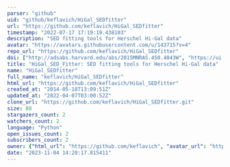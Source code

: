 ```yaml
---
parser: "github"
uid: "github/keflavich/HiGal_SEDfitter"
url: "https://github.com/keflavich/HiGal_SEDfitter"
timestamp: "2022-07-17 17:19:19.438103"
description: "SED fitting tools for Herschel Hi-Gal data"
avatar: "https://avatars.githubusercontent.com/u/143715?v=4"
repo_url: "https://github.com/keflavich/HiGal_SEDfitter"
doi: ["http://adsabs.harvard.edu/abs/2015MNRAS.450.4043W", "https://ui.adsabs.harvard.edu/abs/2018ascl.soft02007G/abstract"]
title: "HiGal_SED_Fitter: SED fitting tools for Herschel Hi-Gal data"
name: "HiGal_SEDfitter"
full_name: "keflavich/HiGal_SEDfitter"
html_url: "https://github.com/keflavich/HiGal_SEDfitter"
created_at: "2014-05-18T13:09:51Z"
updated_at: "2022-04-07T03:00:52Z"
clone_url: "https://github.com/keflavich/HiGal_SEDfitter.git"
size: 88
stargazers_count: 2
watchers_count: 2
language: "Python"
open_issues_count: 2
subscribers_count: 2
owner: {"html_url": "https://github.com/keflavich", "avatar_url": "https://avatars.githubusercontent.com/u/143715?v=4", "login": "keflavich", "type": "User"}
date: "2023-11-04 14:20:17.815411"
---
```

